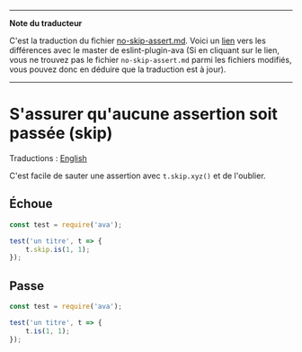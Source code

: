 ___
**Note du traducteur**

C'est la traduction du fichier [no-skip-assert.md](https://github.com/avajs/eslint-plugin-ava/blob/main/docs/rules/no-skip-assert.md). Voici un [lien](https://github.com/avajs/eslint-plugin-ava/compare/dee1802d39e22aec0915d5067062356f5abfbd84...main#diff-a3233e68087574562bec60844745aa58638faba21b1a9da717153c2efdf80667) vers les différences avec le master de eslint-plugin-ava (Si en cliquant sur le lien, vous ne trouvez pas le fichier `no-skip-assert.md` parmi les fichiers modifiés, vous pouvez donc en déduire que la traduction est à jour).
___
# S'assurer qu'aucune assertion soit passée (skip)

Traductions : [English](https://github.com/avajs/eslint-plugin-ava/blob/main/docs/rules/no-skip-assert.md)

C'est facile de sauter une assertion avec `t.skip.xyz()` et de l'oublier.

## Échoue

```js
const test = require('ava');

test('un titre', t => {
	t.skip.is(1, 1);
});
```

## Passe

```js
const test = require('ava');

test('un titre', t => {
	t.is(1, 1);
});
```
